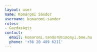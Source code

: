 ```yaml
---
layout: user
name: Komáromi Sándor
username: komaromi-sandor
roles:
- Gazdaságis
contact:
  email: komaromi.sandor@simonyi.bme.hu
  phone: '+36 20 489 6211'
---
```

